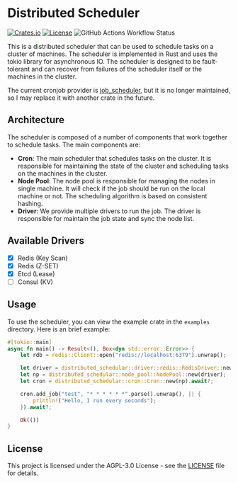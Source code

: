 # Distributed Scheduler

[![Crates.io](https://img.shields.io/crates/v/distributed-scheduler.svg)](https://crates.io/crates/distributed-scheduler)
[![License](https://img.shields.io/github/license/AH-dark/distributed-scheduler)](LICENSE)
![GitHub Actions Workflow Status](https://img.shields.io/github/actions/workflow/status/AH-dark/distributed-scheduler/.github%2Fworkflows%2Frust.yml)

This is a distributed scheduler that can be used to schedule tasks on a cluster of machines. The scheduler is
implemented in Rust and uses the tokio library for asynchronous IO. The scheduler is designed to be fault-tolerant
and can recover from failures of the scheduler itself or the machines in the cluster.

The current cronjob provider is [job_scheduler](https://github.com/lholden/job_scheduler), but it is no longer
maintained, so I may replace it with another crate in the future.

## Architecture

The scheduler is composed of a number of components that work together to schedule tasks. The main components are:

- **Cron**: The main scheduler that schedules tasks on the cluster. It is responsible for maintaining the state of the
  cluster and scheduling tasks on the machines in the cluster.
- **Node Pool**: The node pool is responsible for managing the nodes in single machine. It will check if the job should
  be run on the local machine or not. The scheduling algorithm is based on consistent hashing.
- **Driver**: We provide multiple drivers to run the job. The driver is responsible for maintain the job state and sync
  the node list.

## Available Drivers

- [x] Redis (Key Scan)
- [x] Redis (Z-SET)
- [x] Etcd (Lease)
- [ ] Consul (KV)

## Usage

To use the scheduler, you can view the example crate in the `examples` directory. Here is an brief example:

```rust
#[tokio::main]
async fn main() -> Result<(), Box<dyn std::error::Error>> {
    let rdb = redis::Client::open("redis://localhost:6379").unwrap();

    let driver = distributed_schedular::driver::redis::RedisDriver::new(rdb).await?;
    let np = distributed_schedular::node_pool::NodePool::new(driver);
    let cron = distributed_schedular::cron::Cron::new(np).await?;

    cron.add_job("test", "* * * * * *".parse().unwrap(), || {
        println!("Hello, I run every seconds");
    }).await?;

    Ok(())
}
```

## License

This project is licensed under the AGPL-3.0 License - see the [LICENSE](LICENSE) file for details.
